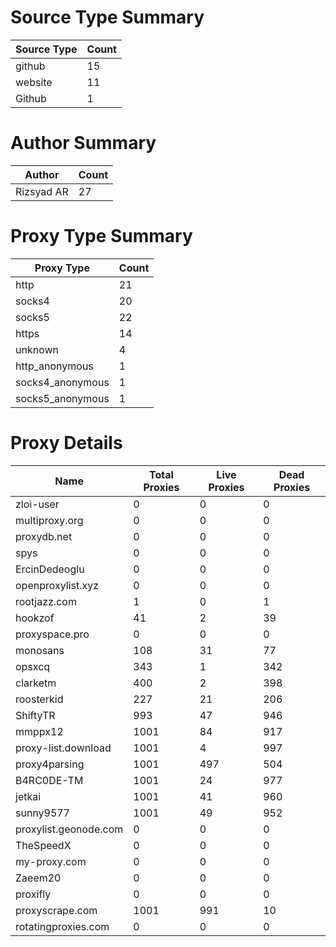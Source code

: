 # Source Type Summary

| Source Type | Count |
|-------------|-------|
| github | 15 |
| website | 11 |
| Github | 1 |


# Author Summary

| Author | Count |
|--------|-------|
| Rizsyad AR | 27 |


# Proxy Type Summary

| Proxy Type | Count |
|------------|-------|
| http | 21 |
| socks4 | 20 |
| socks5 | 22 |
| https | 14 |
| unknown | 4 |
| http_anonymous | 1 |
| socks4_anonymous | 1 |
| socks5_anonymous | 1 |


# Proxy Details

| Name | Total Proxies | Live Proxies | Dead Proxies |
|------|---------------|--------------|---------------|
| zloi-user | 0 | 0 | 0 |
| multiproxy.org | 0 | 0 | 0 |
| proxydb.net | 0 | 0 | 0 |
| spys | 0 | 0 | 0 |
| ErcinDedeoglu | 0 | 0 | 0 |
| openproxylist.xyz | 0 | 0 | 0 |
| rootjazz.com | 1 | 0 | 1 |
| hookzof | 41 | 2 | 39 |
| proxyspace.pro | 0 | 0 | 0 |
| monosans | 108 | 31 | 77 |
| opsxcq | 343 | 1 | 342 |
| clarketm | 400 | 2 | 398 |
| roosterkid | 227 | 21 | 206 |
| ShiftyTR | 993 | 47 | 946 |
| mmppx12 | 1001 | 84 | 917 |
| proxy-list.download | 1001 | 4 | 997 |
| proxy4parsing | 1001 | 497 | 504 |
| B4RC0DE-TM | 1001 | 24 | 977 |
| jetkai | 1001 | 41 | 960 |
| sunny9577 | 1001 | 49 | 952 |
| proxylist.geonode.com | 0 | 0 | 0 |
| TheSpeedX | 0 | 0 | 0 |
| my-proxy.com | 0 | 0 | 0 |
| Zaeem20 | 0 | 0 | 0 |
| proxifly | 0 | 0 | 0 |
| proxyscrape.com | 1001 | 991 | 10 |
| rotatingproxies.com | 0 | 0 | 0 |
